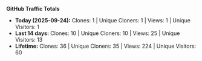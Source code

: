 
**GitHub Traffic Totals**

- **Today (2025-09-24):** Clones: 1 | Unique Cloners: 1 | Views: 1 | Unique Visitors: 1
- **Last 14 days:** Clones: 10 | Unique Cloners: 10 | Views: 25 | Unique Visitors: 13
- **Lifetime:** Clones: 36 | Unique Cloners: 35 | Views: 224 | Unique Visitors: 60
